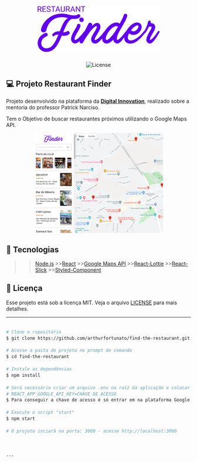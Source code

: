 <h1 align="center">
    <img alt="Finder" title="Happy" src="./find-the-restaurant/src/assets/logo.svg" />
</h1>

<p align="center">
  <img  src="https://img.shields.io/static/v1?label=license&message=MIT&color=8257E6&labelColor=121214" alt="License">
</p>

## 💻 Projeto Restaurant Finder

Projeto desenvolvido na plataforma da **[Digital Innovation](https://digitalinnovation.one/)**, realizado sobre a mentoria do professor Patrick Narciso.

<p>Tem o Objetivo de buscar restaurantes próximos utilizando o  Google Maps API.</p>


<p align="center">
  <img alt="Finder" src="./find-the-restaurant/src/assets/Landing.png" height="70%" width="70%">
</p>


## 🚀 Tecnologias

 >>[Node.js](https://nodejs.org/en/)   >>[React](https://reactjs.org) >>[Google Maps API](https://www.npmjs.com/package/@react-google-maps/api) >>[React-Lottie](https://www.npmjs.com/package/react-lottie)  >>[React-Slick](https://www.npmjs.com/package/react-slick) >>[Styled-Component](https://styled-components.com/docs/basics)

## 📝 Licença 

Esse projeto está sob a licença MIT. Veja o arquivo [LICENSE](LICENSE.md) para mais detalhes.

---

```bash

# Clone o repositório
$ git clone https://github.com/arthurfortunato/find-the-restaurant.git

# Acesse a pasta do projeto no prompt de comando
$ cd find-the-restaurant

# Instale as dependências
$ npm install

# Será necessário criar um arquivo .env na raíz da aplicação e colocar a seguinte informação 
# REACT_APP_GOOGLE_API_KEY=CHAVE DE ACESSO 
$ Para conseguir a chave de acesso é só entrar em na plataforma Google Maps API(https://developers.google.com/maps)

# Execute o script "start"
$ npm start

# O projeto inciará na porta: 3000 - acesse http://localhost:3000 



---
